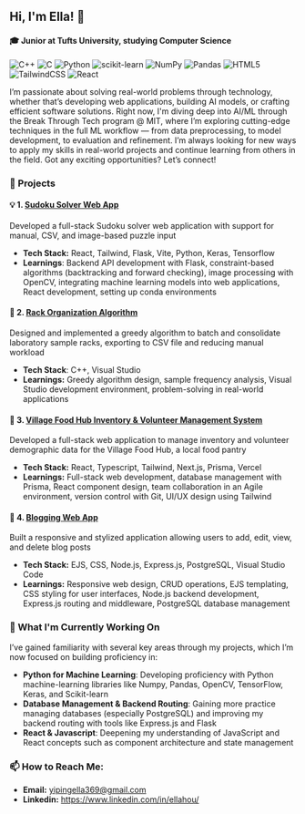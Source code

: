 ## Hi, I'm Ella! 👋
#### 🎓 Junior at Tufts University, studying Computer Science
![C++](https://img.shields.io/badge/c++-%2300599C.svg?style=for-the-badge&logo=c%2B%2B&logoColor=white)
![C](https://img.shields.io/badge/c-%2300599C.svg?style=for-the-badge&logo=c&logoColor=white)
![Python](https://img.shields.io/badge/python-3670A0?style=for-the-badge&logo=python&logoColor=ffdd54)
![scikit-learn](https://img.shields.io/badge/scikit--learn-%23F7931E.svg?style=for-the-badge&logo=scikit-learn&logoColor=white)
![NumPy](https://img.shields.io/badge/numpy-%23013243.svg?style=for-the-badge&logo=numpy&logoColor=white)
![Pandas](https://img.shields.io/badge/pandas-%23150458.svg?style=for-the-badge&logo=pandas&logoColor=white)
![HTML5](https://img.shields.io/badge/html5-%23E34F26.svg?style=for-the-badge&logo=html5&logoColor=white)
![TailwindCSS](https://img.shields.io/badge/tailwindcss-%2338B2AC.svg?style=for-the-badge&logo=tailwind-css&logoColor=white)
![React](https://img.shields.io/badge/react-%2320232a.svg?style=for-the-badge&logo=react&logoColor=%2361DAFB)

I’m passionate about solving real-world problems through technology, whether that’s developing web applications, building AI models, or crafting efficient software solutions. Right now, I'm diving deep into AI/ML through the Break Through Tech program @ MIT, where I’m exploring cutting-edge techniques in the full ML workflow — from data preprocessing, to model development, to evaluation and refinement. I’m always looking for new ways to apply my skills in real-world projects and continue learning from others in the field. Got any exciting opportunities? Let’s connect!

### 🚀 Projects
#### 💡 1. [Sudoku Solver Web App](https://github.com/ellayipinghou/sudoku-new)
Developed a full-stack Sudoku solver web application with support for manual, CSV, and image-based puzzle input
* **Tech Stack:** React, Tailwind, Flask, Vite, Python, Keras, Tensorflow
* **Learnings**: Backend API development with Flask, constraint-based algorithms (backtracking and forward checking), image processing with OpenCV, integrating machine learning models into web applications, React development, setting up conda environments

#### 💉 2. [Rack Organization Algorithm](https://github.com/ellayipinghou/rack-algorithm)
Designed and implemented a greedy algorithm to batch and consolidate laboratory sample racks, exporting to CSV file and reducing manual workload
* **Tech Stack**: C++, Visual Studio
* **Learnings:** Greedy algorithm design, sample frequency analysis, Visual Studio development environment, problem-solving in real-world applications

#### 🍎 3. [Village Food Hub Inventory & Volunteer Management System](https://github.com/JumboCode/village-food-hub/tree/dev/app)
Developed a full-stack web application to manage inventory and volunteer demographic data for the Village Food Hub, a local food pantry
* **Tech Stack:** React, Typescript, Tailwind, Next.js, Prisma, Vercel
* **Learnings:** Full-stack web development, database management with Prisma, React component design, team collaboration in an Agile environment, version control with Git, UI/UX design using Tailwind

#### 📝 4. [Blogging Web App](https://github.com/ellayipinghou/web-blog-app) 
Built a responsive and stylized application allowing users to add, edit, view, and delete blog posts
* **Tech Stack:** EJS, CSS, Node.js, Express.js, PostgreSQL, Visual Studio Code
* **Learnings:** Responsive web design, CRUD operations, EJS templating, CSS styling for user interfaces, Node.js backend development, Express.js routing and middleware, PostgreSQL database management

### 🔭 What I'm Currently Working On
I’ve gained familiarity with several key areas through my projects, which I’m now focused on building proficiency in:

* **Python for Machine Learning**: Developing proficiency with Python machine-learning libraries like Numpy, Pandas, OpenCV, TensorFlow, Keras, and Scikit-learn
* **Database Management & Backend Routing**: Gaining more practice managing databases (especially PostgreSQL) and improving my backend routing with tools like Express.js and Flask
* **React & Javascript**: Deepening my understanding of JavaScript and React concepts such as component architecture and state management

### 📫 How to Reach Me:
* **Email:** yipingella369@gmail.com
* **Linkedin:** https://www.linkedin.com/in/ellahou/

